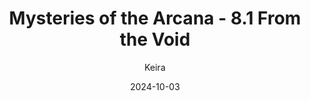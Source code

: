 ---
title: 'Mysteries of the Arcana - 8.1 From the Void'
alt: 'Mysteries of the Arcana'
date: '2024-10-03'
author: 'Keira'
artist: 'Keira'
---